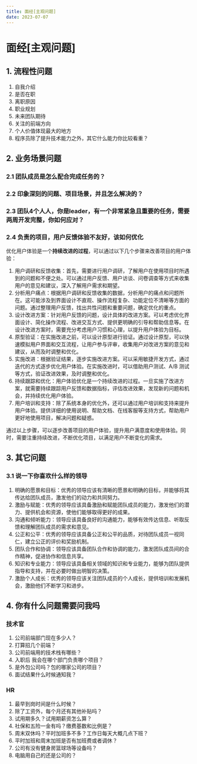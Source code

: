```yaml
---
title: 面经[主观问题]
date: 2023-07-07
---
```


# 面经[主观问题]



## 1. 流程性问题

1. 自我介绍
2. 是否在职
3. 离职原因
4. 职业规划
5. 未来团队期待
6. 关注的前端方向
7. 个人价值体现最大的地方
8. 程序员除了提升技术能力之外，其它什么能力你比较看重？



## 2. 业务场景问题

### 2.1 团队成员是怎么配合完成任务的？





### 2.2 印象深刻的问题、项目场景，并且怎么解决的？





### 2.3 团队4个人人，你是leader，有一个非常紧急且重要的任务，需要两周开发完整，你如何应对？





### 2.4 负责的项目，用户反馈体验不友好，该如何优化

优化用户体验是一个**持续改进的过程**，可以通过以下几个步骤来改善项目的用户体验：

1. 用户调研和反馈收集：首先，需要进行用户调研，了解用户在使用项目时所遇到的问题和不便之处。可以通过用户反馈、用户访谈、问卷调查等方式来收集用户的意见和建议，深入了解用户需求和期望。
2. 分析用户痛点：根据用户调研和反馈收集的数据，分析用户的痛点和问题所在。这可能涉及到界面设计不直观、操作流程复杂、功能定位不清晰等方面的问题。通过整理用户反馈，找出共性问题和重要问题，确定优化的重点。
3. 设计改进方案：针对用户反馈的问题，设计具体的改进方案。可以考虑优化界面设计、简化操作流程、改进交互方式、提供更明确的引导和帮助信息等。在设计改进方案时，需要充分考虑用户习惯和心理，以提升用户体验为目标。
4. 原型验证：在实施改进之前，可以设计原型进行验证。通过设计原型，可以快速模拟用户界面和交互流程，让用户参与评审，收集用户对改进方案的意见和建议，从而及时调整和优化。
5. 实施改进：根据验证结果，逐步实施改进方案。可以采用敏捷开发方式，通过迭代的方式逐步优化用户体验。在实施改进时，可以借助用户测试、A/B 测试等方式，验证改进效果，及时调整和优化。
6. 持续跟踪和优化：用户体验优化是一个持续改进的过程。一旦实施了改进方案，就需要持续跟踪用户反馈和数据指标，评估改进效果，发现新的问题和机会，并持续优化用户体验。
7. 用户培训和支持：除了系统本身的优化外，还可以通过用户培训和支持来提升用户体验。提供详细的使用说明、帮助文档、在线客服等支持方式，帮助用户更好地使用项目，解决问题和疑惑。

通过以上步骤，可以逐步改善项目的用户体验，提升用户满意度和使用体验。同时，需要注重持续改进，不断优化项目，以满足用户不断变化的需求。



## 3. 其它问题

### 3.1 说一下你喜欢什么样的领导

1. 明确的愿景和目标：优秀的领导应该有清晰的愿景和明确的目标，并能够将其传达给团队成员，激发他们的动力和共同努力。
2. 激励与赋能：优秀的领导应该具备激励和赋能团队成员的能力，激发他们的潜力、提供机会和资源，使他们能够取得更好的成果。
3. 沟通和倾听能力：领导应该具备良好的沟通能力，能够有效传达信息、听取反馈和理解团队成员的需求和意见。
4. 公正和公平：优秀的领导应该具备公正和公平的品质，对待团队成员一视同仁，建立公正的评价和奖励机制。
5. 团队合作和协调：领导应该具备团队合作和协调的能力，激发团队成员间的合作精神，促进协作和信息共享。
6. 知识和专业能力：领导应该具备相关领域的知识和专业能力，能够为团队提供指导和支持，并在必要时做出明智的决策。
7. 激励个人成长：优秀的领导应该关注团队成员的个人成长，提供培训和发展机会，激励他们不断学习和进步。



## 4. 你有什么问题需要问我吗

### 技术官

1. 公司前端部门现在多少人？
2. 打算招几个前端？
3. 公司前端用的技术栈有哪些？
4. 入职后 我会在哪个部门负责哪个项目？
5. 是外包公司吗？包的哪家公司的项目？
6. 面试结果什么时候通知我？



### HR

1. 最早到岗时间是什么时候？
2. 除了工资外，每个月还有其他补贴吗？
3. 试用期多久？试用期薪资怎么算？
4. 社保和五险一金有吗？缴费基数和比例是？
5. 周末双休吗？平时加班多不多？工作日每天大概几点下班？
6. 平时加班和周末加班是否有加班费或者调休？
7. 公司有没有健身房篮球场等设备吗？
8. 电脑用自己的还是公司的？